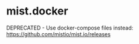 mist.docker
===========

DEPRECATED - Use docker-compose files instead: https://github.com/mistio/mist.io/releases

